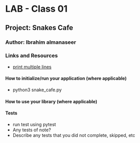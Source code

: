 # LAB - Class 01

## Project: Snakes Cafe

### Author: Ibrahim almanaseer

### Links and Resources

- [print multiple lines](https://www.educative.io/answers/how-to-print-multiple-lines-in-python)




#### How to initialize/run your application (where applicable)

- python3 snake_cafe.py


#### How to use your library (where applicable)



#### Tests

- run test using pytest
- Any tests of note?
- Describe any tests that you did not complete, skipped, etc